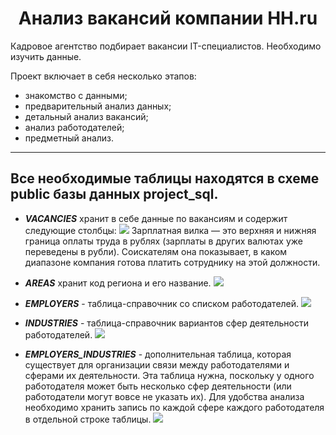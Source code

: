 # <center> Анализ вакансий компании HH.ru </center>

Кадровое агентство подбирает вакансии IT-специалистов. Необходимо изучить данные.


Проект включает в себя несколько этапов:
+ знакомство с данными;
+ предварительный анализ данных;
+ детальный анализ вакансий;
+ анализ работодателей;
+ предметный анализ.
---


Все необходимые таблицы находятся в схеме **public** базы данных **project_sql**.
---
* ***VACANCIES*** хранит в себе данные по вакансиям и содержит следующие столбцы:
![](https://lms.skillfactory.ru/asset-v1:SkillFactory+DST-3.0+28FEB2021+type@asset+block@SQL_pj2_2_2.png)
Зарплатная вилка — это верхняя и нижняя граница оплаты труда в рублях (зарплаты в других валютах уже переведены в рубли). Соискателям она показывает, в каком диапазоне компания готова платить сотруднику на этой должности.

* ***AREAS*** хранит код региона и его название.
![](https://lms.skillfactory.ru/asset-v1:SkillFactory+DST-3.0+28FEB2021+type@asset+block@SQL_pj2_2_3.png)

* ***EMPLOYERS*** - таблица-справочник со списком работодателей.
![](https://lms.skillfactory.ru/asset-v1:SkillFactory+DST-3.0+28FEB2021+type@asset+block@SQL_pj2_2_4.png)

* ***INDUSTRIES*** - таблица-справочник вариантов сфер деятельности работодателей.
![](https://lms.skillfactory.ru/asset-v1:SkillFactory+DST-3.0+28FEB2021+type@asset+block@SQL_pj2_2_5.png)

* ***EMPLOYERS_INDUSTRIES*** - дополнительная таблица, которая существует для организации связи между работодателями и сферами их деятельности. Эта таблица нужна, поскольку у одного работодателя может быть несколько сфер деятельности (или работодатели могут вовсе не указать их). Для удобства анализа необходимо хранить запись по каждой сфере каждого работодателя в отдельной строке таблицы.
![](https://lms.skillfactory.ru/asset-v1:SkillFactory+DST-3.0+28FEB2021+type@asset+block@SQL_pj2_2_6.png)
